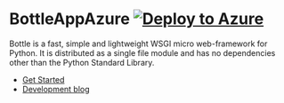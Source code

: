 # BottleAppAzure [![Deploy to Azure](http://azuredeploy.net/deploybutton.png)](https://azuredeploy.net/)

Bottle is a fast, simple and lightweight WSGI micro web-framework for Python. It is distributed as a single file module and has no dependencies other than the Python Standard Library.
- [Get Started](http://bottlepy.org/docs/dev/index.html)
- [Development blog](http://blog.bottlepy.org/)
